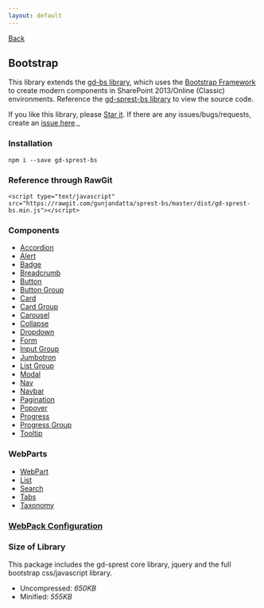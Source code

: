 ```yaml
---
layout: default
---
```

<div class="page-info" markdown="1">

[Back](/)
## Bootstrap

</div>

This library extends the [gd-bs library](https://github.com/gunjandatta/gd-bs), which uses the [Bootstrap Framework](https://getbootstrap.com/) to create modern components in SharePoint 2013/Online (Classic) environments. Reference the [gd-sprest-bs library](https://github.com/gunjandatta/sprest-bs) to view the source code.

If you like this library, please [Star it](https://github.com/gunjandatta/sprest-bs). If there are any issues/bugs/requests, create an [issue here](https://github.com/gunjandatta/sprest-bs/issues)._

### Installation
```
npm i --save gd-sprest-bs
```

### Reference through RawGit
```
<script type="text/javascript" src="https://rawgit.com/gunjandatta/sprest-bs/master/dist/gd-sprest-bs.min.js"></script>
```

### Components
- [Accordion](components/accordion)
- [Alert](components/alert)
- [Badge](components/badge)
- [Breadcrumb](components/breadcrumb)
- [Button](components/button)
- [Button Group](components/buttongroup)
- [Card](components/card)
- [Card Group](components/cardgroup)
- [Carousel](components/carousel)
- [Collapse](components/collapse)
- [Dropdown](components/dropdown)
- [Form](components/form)
- [Input Group](components/inputgroup)
- [Jumbotron](components/jumbotron)
- [List Group](components/listgroup)
- [Modal](components/modal)
- [Nav](components/nav)
- [Navbar](components/navbar)
- [Pagination](components/pagination)
- [Popover](components/popover)
- [Progress](components/progress)
- [Progress Group](components/progressgroup)
- [Tooltip](components/tooltip)

### WebParts
- [WebPart](webparts/webpart)
- [List](webparts/list)
- [Search](webparts/search)
- [Tabs](webparts/tabs)
- [Taxonomy](webparts/taxonomy)

### [WebPack Configuration](webpack)

### Size of Library
This package includes the gd-sprest core library, jquery and the full bootstrap css/javascript library.
- Uncompressed: _650KB_
- Minified: _555KB_